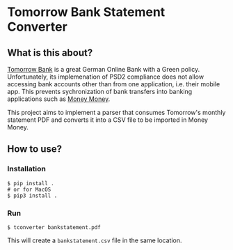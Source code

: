 # Tomorrow Bank Statement Converter

## What is this about?

[Tomorrow Bank](https://www.tomorrow.one/) is a great German Online Bank with a Green policy. Unfortunately, its implemenation of PSD2 compliance does not allow accessing bank accounts other than from one application, i.e. their mobile app. This prevents sychronization of bank transfers into banking applications such as [Money Money](https://moneymoney-app.com/).



This project aims to implement a parser that consumes Tomorrow's monthly statement PDF and converts it into a CSV file to be imported in Money Money.

## How to use?

### Installation

```shell
$ pip install .
# or for MacOS
$ pip3 install .
```

### Run

```shell
$ tconverter bankstatement.pdf
```

This will create a `bankstatement.csv` file in the same location.